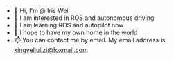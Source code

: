 -  👋  Hi, I'm @ Iris Wei
-  👀  I am interested in ROS and autonomous driving
-  🌱  I am learning ROS and autopilot now
-  💞 I hope to have my own home in the world
-  📫  You can contact me by email. My email address is: xingyeliulizi@foxmail.com

<!---
Neko-Teppei/Neko-Teppei is a ✨ special ✨ repository because its `README.md` (this file) appears on your GitHub profile.
You can click the Preview link to take a look at your changes.
--->
